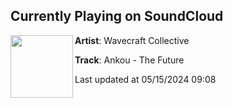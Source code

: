 ## Currently Playing on SoundCloud

[<img align="left" width="100" src="https://i1.sndcdn.com/artworks-UOh1CmqIUWa1qieB-Ab2QDQ-t500x500.jpg">](https://soundcloud.com/wavecraftcollective/ankou-the-future?in=saxurn/sets/tmp/)

**Artist**: Wavecraft Collective 

**Track**: Ankou - The Future

Last updated at 05/15/2024 09:08
